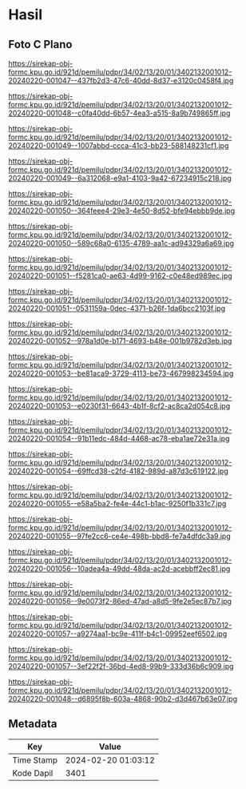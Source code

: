 # Hasil

## Foto C Plano

https://sirekap-obj-formc.kpu.go.id/921d/pemilu/pdpr/34/02/13/20/01/3402132001012-20240220-001047--437fb2d3-47c6-40dd-8d37-e3120c0458f4.jpg

https://sirekap-obj-formc.kpu.go.id/921d/pemilu/pdpr/34/02/13/20/01/3402132001012-20240220-001048--c0fa40dd-6b57-4ea3-a515-8a9b749865ff.jpg

https://sirekap-obj-formc.kpu.go.id/921d/pemilu/pdpr/34/02/13/20/01/3402132001012-20240220-001049--1007abbd-ccca-41c3-bb23-588148231cf1.jpg

https://sirekap-obj-formc.kpu.go.id/921d/pemilu/pdpr/34/02/13/20/01/3402132001012-20240220-001049--6a312068-e9a1-4103-9a42-67234915c218.jpg

https://sirekap-obj-formc.kpu.go.id/921d/pemilu/pdpr/34/02/13/20/01/3402132001012-20240220-001050--364feee4-29e3-4e50-8d52-bfe94ebbb9de.jpg

https://sirekap-obj-formc.kpu.go.id/921d/pemilu/pdpr/34/02/13/20/01/3402132001012-20240220-001050--589c68a0-6135-4789-aa1c-ad94329a6a69.jpg

https://sirekap-obj-formc.kpu.go.id/921d/pemilu/pdpr/34/02/13/20/01/3402132001012-20240220-001051--f5281ca0-ae63-4d99-9162-c0e48ed989ec.jpg

https://sirekap-obj-formc.kpu.go.id/921d/pemilu/pdpr/34/02/13/20/01/3402132001012-20240220-001051--0531159a-0dec-4371-b26f-1da6bcc2103f.jpg

https://sirekap-obj-formc.kpu.go.id/921d/pemilu/pdpr/34/02/13/20/01/3402132001012-20240220-001052--978a1d0e-b171-4693-b48e-001b9782d3eb.jpg

https://sirekap-obj-formc.kpu.go.id/921d/pemilu/pdpr/34/02/13/20/01/3402132001012-20240220-001053--be81aca9-3729-4113-be73-467998234594.jpg

https://sirekap-obj-formc.kpu.go.id/921d/pemilu/pdpr/34/02/13/20/01/3402132001012-20240220-001053--e0230f31-6643-4b1f-8cf2-ac8ca2d054c8.jpg

https://sirekap-obj-formc.kpu.go.id/921d/pemilu/pdpr/34/02/13/20/01/3402132001012-20240220-001054--91b11edc-484d-4468-ac78-eba1ae72e31a.jpg

https://sirekap-obj-formc.kpu.go.id/921d/pemilu/pdpr/34/02/13/20/01/3402132001012-20240220-001054--69ffcd38-c2fd-4182-989d-a87d3c619122.jpg

https://sirekap-obj-formc.kpu.go.id/921d/pemilu/pdpr/34/02/13/20/01/3402132001012-20240220-001055--e58a5ba2-fe4e-44c1-b1ac-9250f1b331c7.jpg

https://sirekap-obj-formc.kpu.go.id/921d/pemilu/pdpr/34/02/13/20/01/3402132001012-20240220-001055--97fe2cc6-ce4e-498b-bbd8-fe7a4dfdc3a9.jpg

https://sirekap-obj-formc.kpu.go.id/921d/pemilu/pdpr/34/02/13/20/01/3402132001012-20240220-001056--10adea4a-49dd-48da-ac2d-acebbff2ec81.jpg

https://sirekap-obj-formc.kpu.go.id/921d/pemilu/pdpr/34/02/13/20/01/3402132001012-20240220-001056--9e0073f2-86ed-47ad-a8d5-9fe2e5ec87b7.jpg

https://sirekap-obj-formc.kpu.go.id/921d/pemilu/pdpr/34/02/13/20/01/3402132001012-20240220-001057--a9274aa1-bc9e-411f-b4c1-09952eef6502.jpg

https://sirekap-obj-formc.kpu.go.id/921d/pemilu/pdpr/34/02/13/20/01/3402132001012-20240220-001057--3ef22f2f-36bd-4ed8-99b9-333d36b6c909.jpg

https://sirekap-obj-formc.kpu.go.id/921d/pemilu/pdpr/34/02/13/20/01/3402132001012-20240220-001048--d6895f8b-603a-4868-90b2-d3d467b63e07.jpg


## Metadata

| Key        | Value               |
| ---------- | ------------------- |
| Time Stamp | 2024-02-20 01:03:12 |
| Kode Dapil | 3401                |



